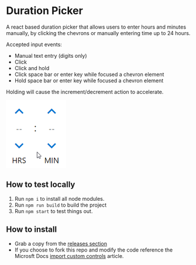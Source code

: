 # Duration Picker
A react based duration picker that allows users to enter hours and minutes manually, by clicking the chevrons or manually entering time up to 24 hours.

Accepted input events:
 - Manual text entry (digits only)
 - Click
 - Click and hold
 - Click space bar or enter key while focused a chevron element
 - Hold space bar or enter key while focused a chevron element
 
 Holding will cause the increment/decrement action to accelerate. 

![Duration Picker Control](./DurationPicker.gif)

## How to test locally
1. Run `npm i` to install all node modules.
2. Run `npm run build` to build the project
3. Run `npm start` to test things out.

## How to install
 - Grab a copy from the [releases section](https://github.com/paulbreuler/PCF-Controls/releases)
 - If you choose to fork this repo and modify the code reference the Microsft Docs [import custom controls](https://docs.microsoft.com/en-us/powerapps/developer/component-framework/import-custom-controls) article.
